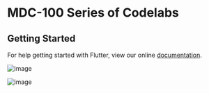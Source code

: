 # MDC-100 Series of Codelabs

## Getting Started

For help getting started with Flutter, view our online
[documentation](https://flutter.io/).

![image](https://github.com/XavieraSal/Proyek4_Mingguke-3/assets/123913465/bd86ac55-b3bd-4500-a6cf-501ab9317790)

![image](https://github.com/XavieraSal/Proyek4_Mingguke-3/assets/123913465/09aee35b-d43b-4889-869c-a74fd5c634aa)
